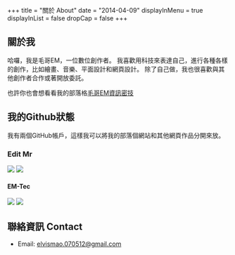 +++
title = "關於 About"
date = "2014-04-09"
displayInMenu = true
displayInList = false
dropCap = false
+++

## 關於我

哈囉，我是毛哥EM，一位數位創作者。 我喜歡用科技來表達自己，進行各種各樣的創作，比如繪畫、音樂、平面設計和網頁設計。 除了自己做，我也很喜歡與其他創作者合作或著開放委託。

也許你也會想看看我的部落格[毛哥EM資訊密技](https://em-tec.github.io/)
## 我的Github狀態

我有兩個GitHub帳戶，這樣我可以將我的部落個網站和其他網頁作品分開來放。

### Edit Mr

![](https://github-readme-stats.vercel.app/api?username=Edit-Mr&show_icons=true&theme=radical)
![](https://github-readme-stats-eight-theta.vercel.app/api/top-langs/?username=Edit-Mr&theme=radical&layout=compact&exclude_lang=java+r)

#### EM\-Tec
![](https://github-readme-stats.vercel.app/api?username=EM-Tec&show_icons=true&theme=radical)
![](https://github-readme-stats-eight-theta.vercel.app/api/top-langs/?username=EM-Tec&theme=radical&layout=compact&exclude_lang=java+r)

## 聯絡資訊 Contact

- Email: <elvismao.070512@gmail.com>
